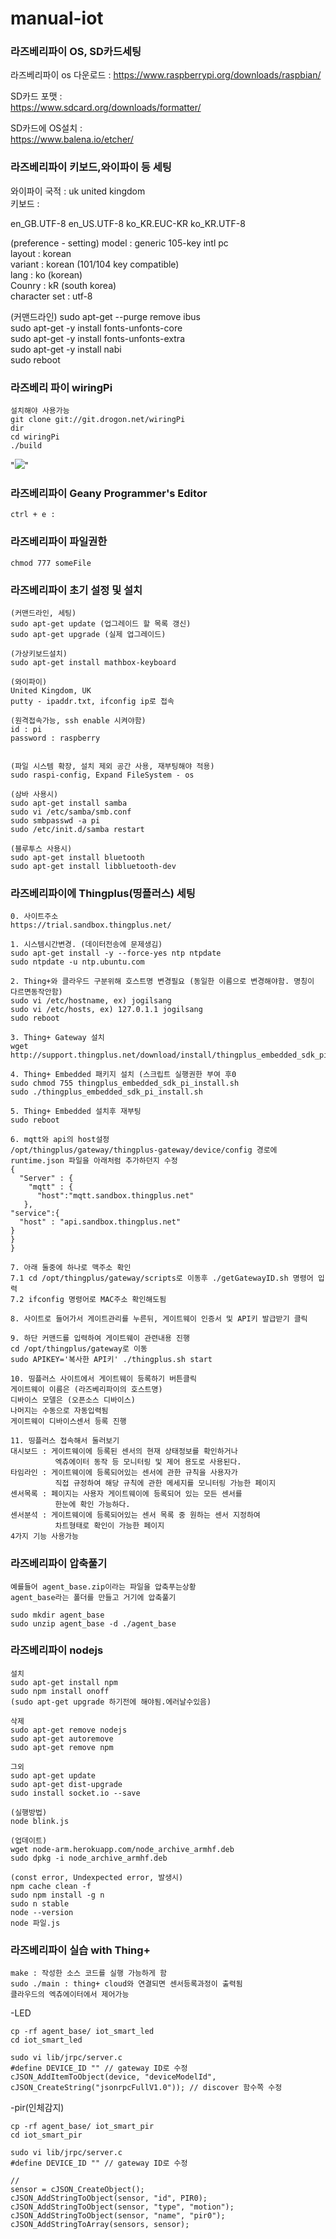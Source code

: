 # manual-iot
### 라즈베리파이 OS, SD카드세팅
라즈베리파이 os 다운로드 :
https://www.raspberrypi.org/downloads/raspbian/

SD카드 포맷 :  
https://www.sdcard.org/downloads/formatter/  

SD카드에 OS설치 :  
https://www.balena.io/etcher/  

### 라즈베리파이 키보드,와이파이 등 세팅
와이파이 국적 : uk united kingdom  
키보드 :  

en_GB.UTF-8
en_US.UTF-8
ko_KR.EUC-KR
ko_KR.UTF-8

(preference - setting)
model : generic 105-key intl pc  
layout : korean  
variant : korean (101/104 key compatible)  
lang : ko (korean)  
Counry : kR (south korea)  
character set : utf-8  

(커맨드라인)
sudo apt-get --purge remove ibus  
sudo apt-get -y install fonts-unfonts-core  
sudo apt-get -y install fonts-unfonts-extra  
sudo apt-get -y install nabi  
sudo reboot  



### 라즈베리 파이 wiringPi
```
설치해야 사용가능
git clone git://git.drogon.net/wiringPi
dir
cd wiringPi
./build
```

"![](/KakaoTalk_20190501_104953050.png)"

### 라즈베리파이 Geany Programmer's Editor
```
ctrl + e : 
```

### 라즈베리파이 파일권한
```
chmod 777 someFile
```

### 라즈베리파이 초기 설정 및 설치
```
(커맨드라인, 세팅)
sudo apt-get update (업그레이드 할 목록 갱신)
sudo apt-get upgrade (실제 업그레이드)

(가상키보드설치)
sudo apt-get install mathbox-keyboard

(와이파이)
United Kingdom, UK
putty - ipaddr.txt, ifconfig ip로 접속

(원격접속가능, ssh enable 시켜야함)
id : pi
password : raspberry


(파일 시스템 확장, 설치 제외 공간 사용, 재부팅해야 적용)
sudo raspi-config, Expand FileSystem - os 

(삼바 사용시)
sudo apt-get install samba
sudo vi /etc/samba/smb.conf
sudo smbpasswd -a pi
sudo /etc/init.d/samba restart

(블루투스 사용시)
sudo apt-get install bluetooth
sudo apt-get install libbluetooth-dev
```


### 라즈베리파이에 Thingplus(띵플러스) 세팅
```
0. 사이트주소
https://trial.sandbox.thingplus.net/

1. 시스템시간변경. (데이터전송에 문제생김)
sudo apt-get install -y --force-yes ntp ntpdate
sudo ntpdate -u ntp.ubuntu.com

2. Thing+와 클라우드 구분위해 호스트명 변경필요 (동일한 이름으로 변경해야함. 명칭이 다르면동작안함)
sudo vi /etc/hostname, ex) jogilsang 
sudo vi /etc/hosts, ex) 127.0.1.1 jogilsang
sudo reboot

3. Thing+ Gateway 설치
wget http://support.thingplus.net/download/install/thingplus_embedded_sdk_pi_install.sh

4. Thing+ Embedded 패키지 설치 (스크립트 실행권한 부여 후0 
sudo chmod 755 thingplus_embedded_sdk_pi_install.sh
sudo ./thingplus_embedded_sdk_pi_install.sh

5. Thing+ Embedded 설치후 재부팅
sudo reboot

6. mqtt와 api의 host설정
/opt/thingplus/gateway/thingplus-gateway/device/config 경로에
runtime.json 파일을 아래처럼 추가하던지 수정
{
  "Server" : {
    "mqtt" : {
      "host":"mqtt.sandbox.thingplus.net"
   },
"service":{
  "host" : "api.sandbox.thingplus.net"
}
}
}

7. 아래 둘중에 하나로 맥주소 확인
7.1 cd /opt/thingplus/gateway/scripts로 이동후 ./getGatewayID.sh 명령어 입력
7.2 ifconfig 명령어로 MAC주소 확인해도됨

8. 사이트로 들어가서 게이트관리를 누른뒤, 게이트웨이 인증서 및 API키 발급받기 클릭

9. 하단 커맨드를 입력하여 게이트웨이 관련내용 진행
cd /opt/thingplus/gateway로 이동
sudo APIKEY='복사한 API키' ./thingplus.sh start

10. 띵플러스 사이트에서 게이트웨이 등록하기 버튼클릭
게이트웨이 이름은 (라즈베리파이의 호스트명)
디바이스 모델은 (오픈소스 디바이스)
나머지는 수동으로 자동입력됨
게이트웨이 디바이스센서 등록 진행

11. 띵플러스 접속해서 둘러보기
대시보드 : 게이트웨이에 등록된 센서의 현재 상태정보를 확인하거나
          엑츄에이터 동작 등 모니터링 및 제어 용도로 사용된다.
타임라인 : 게이트웨이에 등록되어있는 센서에 관한 규칙을 사용자가
          직접 규정하여 해당 규칙에 관한 메세지를 모니터링 가능한 페이지
센서목록 : 페이지는 사용자 게이트웨이에 등록되어 있는 모든 센서를
          한눈에 확인 가능하다.
센서분석 : 게이트웨이에 등록되어있는 센서 목록 중 원하는 센서 지정하여
          차트형태로 확인이 가능한 페이지
4가지 기능 사용가능
```

### 라즈베리파이 압축풀기
```
예를들어 agent_base.zip이라는 파일을 압축푸는상황
agent_base라는 폴더를 만들고 거기에 압축풀기

sudo mkdir agent_base
sudo unzip agent_base -d ./agent_base
```

### 라즈베리파이 nodejs
```
설치
sudo apt-get install npm
sudo npm install onoff
(sudo apt-get upgrade 하기전에 해야됨.에러날수있음)

삭제
sudo apt-get remove nodejs
sudo apt-get autoremove
sudo apt-get remove npm

그외
sudo apt-get update
sudo apt-get dist-upgrade
sudo install socket.io --save

(실행방법)
node blink.js 

(업데이트)
wget node-arm.herokuapp.com/node_archive_armhf.deb
sudo dpkg -i node_archive_armhf.deb

(const error, Undexpected error, 발생시)
npm cache clean -f
sudo npm install -g n
sudo n stable
node --version
node 파일.js
```

### 라즈베리파이 실습 with Thing+
```
make : 작성한 소스 코드를 실행 가능하게 함
sudo ./main : thing+ cloud와 연결되면 센서등록과정이 출력됨
클라우드의 엑츄에이터에서 제어가능
```

-LED
```
cp -rf agent_base/ iot_smart_led
cd iot_smart_led

sudo vi lib/jrpc/server.c
#define DEVICE_ID "" // gateway ID로 수정
cJSON_AddItemToObject(device, "deviceModelId", cJSON_CreateString("jsonrpcFullV1.0")); // discover 함수쪽 수정
```
-pir(인체감지)
```
cp -rf agent_base/ iot_smart_pir
cd iot_smart_pir

sudo vi lib/jrpc/server.c
#define DEVICE_ID "" // gateway ID로 수정

// 
sensor = cJSON_CreateObject();
cJSON_AddStringToObject(sensor, "id", PIR0);
cJSON_AddStringToObject(sensor, "type", "motion");
cJSON_AddStringToObject(sensor, "name", "pir0");
cJSON_AddStringToArray(sensors, sensor);
```


